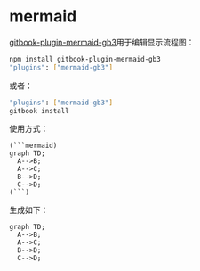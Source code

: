 # mermaid

[gitbook-plugin-mermaid-gb3](https://github.com/chriswessels/gitbook-plugin-mermaid-gb3)用于编辑显示流程图：


```bash
npm install gitbook-plugin-mermaid-gb3
"plugins": ["mermaid-gb3"]
```

或者：

```bash
"plugins": ["mermaid-gb3"]
gitbook install
```

使用方式：

```
(```mermaid)
graph TD;
  A-->B;
  A-->C;
  B-->D;
  C-->D;
(```)
```

生成如下：

```mermaid
graph TD;
  A-->B;
  A-->C;
  B-->D;
  C-->D;
```
